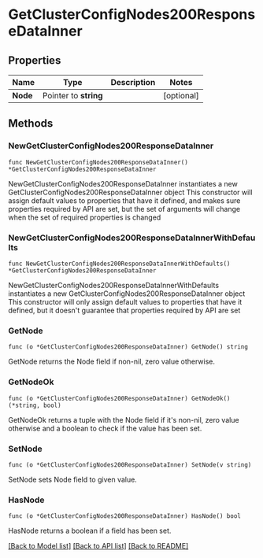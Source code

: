 # GetClusterConfigNodes200ResponseDataInner

## Properties

Name | Type | Description | Notes
------------ | ------------- | ------------- | -------------
**Node** | Pointer to **string** |  | [optional] 

## Methods

### NewGetClusterConfigNodes200ResponseDataInner

`func NewGetClusterConfigNodes200ResponseDataInner() *GetClusterConfigNodes200ResponseDataInner`

NewGetClusterConfigNodes200ResponseDataInner instantiates a new GetClusterConfigNodes200ResponseDataInner object
This constructor will assign default values to properties that have it defined,
and makes sure properties required by API are set, but the set of arguments
will change when the set of required properties is changed

### NewGetClusterConfigNodes200ResponseDataInnerWithDefaults

`func NewGetClusterConfigNodes200ResponseDataInnerWithDefaults() *GetClusterConfigNodes200ResponseDataInner`

NewGetClusterConfigNodes200ResponseDataInnerWithDefaults instantiates a new GetClusterConfigNodes200ResponseDataInner object
This constructor will only assign default values to properties that have it defined,
but it doesn't guarantee that properties required by API are set

### GetNode

`func (o *GetClusterConfigNodes200ResponseDataInner) GetNode() string`

GetNode returns the Node field if non-nil, zero value otherwise.

### GetNodeOk

`func (o *GetClusterConfigNodes200ResponseDataInner) GetNodeOk() (*string, bool)`

GetNodeOk returns a tuple with the Node field if it's non-nil, zero value otherwise
and a boolean to check if the value has been set.

### SetNode

`func (o *GetClusterConfigNodes200ResponseDataInner) SetNode(v string)`

SetNode sets Node field to given value.

### HasNode

`func (o *GetClusterConfigNodes200ResponseDataInner) HasNode() bool`

HasNode returns a boolean if a field has been set.


[[Back to Model list]](../README.md#documentation-for-models) [[Back to API list]](../README.md#documentation-for-api-endpoints) [[Back to README]](../README.md)


